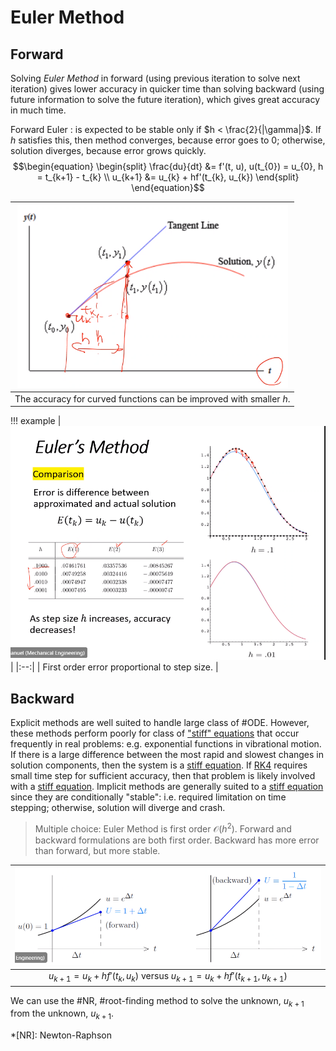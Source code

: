 # Euler Method

## Forward
Solving *Euler Method* in forward (using previous iteration to solve next iteration) gives lower accuracy in quicker time than solving backward (using future information to solve the future iteration), which gives great accuracy in much time.

Forward Euler
: is expected to be stable only if $h < \frac{2}{|\gamma|}$.
If $h$ satisfies this, then method converges, because error goes to $0$; otherwise, solution diverges, because error grows quickly.
$$\begin{equation}
\begin{split}
\frac{du}{dt} &= f'(t, u), u(t_{0}) = u_{0}, h = t_{k+1} - t_{k} \\
u_{k+1} &= u_{k} + hf'(t_{k}, u_{k})
\end{split}
\end{equation}$$

| ![](../../../attachments/engr-704-001-partial-differential-equations/euler_method_graph_example_210924_171911_EST.png) |
|:--:|
| The accuracy for curved functions can be improved with smaller $h$. |

!!! example
    | ![](../../../attachments/engr-704-001-partial-differential-equations/euler_method_example_error_210924_172623_EST.png) |
    |:--:|
    | First order error proportional to step size. |



## Backward
Explicit methods are well suited to handle large class of #ODE.
However, these methods perform poorly for class of ["stiff" equations](stiff-differential-equations.md) that occur frequently in real problems: e.g. exponential functions in vibrational motion.
If there is a large difference between the most rapid and slowest changes in solution components, then the system is a [stiff equation](stiff-differential-equations.md).
If [RK4](engr-704-001-partial-differential-equations/runge-kutta-method.md#rk4) requires small time step for sufficient accuracy, then that problem is likely involved with a [stiff equation](stiff-differential-equations.md).
Implicit methods are generally suited to a [stiff equation](stiff-differential-equations.md) since they are conditionally "stable": i.e. required limitation on time stepping; otherwise, solution will diverge and crash.

> Multiple choice: Euler Method is first order $\mathscr{O}(h^{2})$.
Forward and backward formulations are both first order.
Backward has more error than forward, but more stable.

| ![](../../../attachments/engr-704-001-partial-differential-equations/difference_between_explicit_implicit_euler_method_210927_175502_EST.png) |
|:--:|
| $u_{k+1} = u_{k} + hf'(t_{k}, u_{k})$ versus $u_{k+1} = u_{k} + hf'(t_{k+1}, u_{k+1})$ |

We can use the #NR, #root-finding method to solve the unknown, $u_{k+1}$ from the unknown, $u_{k+1}$.

*[NR]: Newton-Raphson
